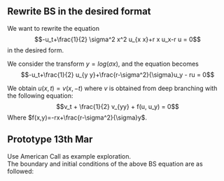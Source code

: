 ## Rewrite BS in the desired format

We want to rewrite the equation $$-u_t+\frac{1}{2} \sigma^2 x^2 u_{x x}+r x  u_x-r u = 0$$ in the desired form.<br/>

We consider the transform $y=log(\sigma x)$, and the equation becomes $$-u_t+\frac{1}{2} u_{y y}+\frac{r-\sigma^2}{\sigma}u_y - ru = 0$$

We obtain $u(x,t)=v(x,-t)$ where $v$ is obtained from deep branching with the following equation:
$$v_t + \frac{1}{2} v_{yy} + f(u, u_y) = 0$$
Where $f(x,y)=-rx+\frac{r-\sigma^2}{\sigma}y$.

## Prototype 13th Mar

Use American Call as example exploration. <br/>
The boundary and initial conditions of the above BS equation are as followed:

